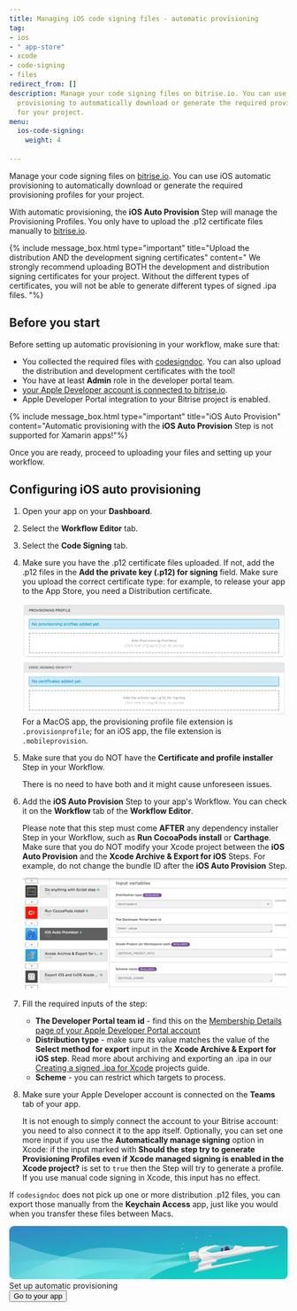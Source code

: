 ```yaml
---
title: Managing iOS code signing files - automatic provisioning
tag:
- ios
- " app-store"
- xcode
- code-signing
- files
redirect_from: []
description: Manage your code signing files on bitrise.io. You can use iOS automatic
  provisioning to automatically download or generate the required provisioning profiles
  for your project.
menu:
  ios-code-signing:
    weight: 4

---
```

Manage your code signing files on [bitrise.io](https://www.bitrise.io). You can use iOS automatic provisioning to automatically download or generate the required provisioning profiles for your project.

With automatic provisioning, the **iOS Auto Provision** Step will manage the Provisioning Profiles. You only have to upload the .p12 certificate files manually to [bitrise.io](https://www.bitrise.io).

{% include message_box.html type="important" title="Upload the distribution AND the development signing certificates" content=" We strongly recommend uploading BOTH the development and distribution signing certificates for your project. Without the different types of certificates, you will not be able to generate different types of signed .ipa files. "%}

## Before you start

Before setting up automatic provisioning in your workflow, make sure that:

* You collected the required files with [codesigndoc](https://github.com/bitrise-tools/codesigndoc). You can also upload the distribution and development certificates with the tool!
* You have at least **Admin** role in the developer portal team.
* [your Apple Developer account is connected to bitrise.io](/getting-started/connecting-apple-dev-account/).
* Apple Developer Portal integration to your Bitrise project is enabled.

{% include message_box.html type="important" title="iOS Auto Provision" content="Automatic provisioning with the **iOS Auto Provision** Step is not supported for Xamarin apps!"%}

Once you are ready, proceed to uploading your files and setting up your workflow.

## Configuring iOS auto provisioning

1. Open your app on your **Dashboard**.
2. Select the **Workflow Editor** tab.
3. Select the **Code Signing** tab.
4. Make sure you have the .p12 certificate files uploaded.
   If not, add the .p12 files in the **Add the private key (.p12) for signing** field. Make sure you upload the correct certificate type: for example, to release your app to the App Store, you need a Distribution certificate.

   ![Uploading certificates and Provisioning Profiles](/img/code-signing/ios-code-signing/provisioning-and-certificate-upload.png)
   For a MacOS app, the provisioning profile file extension is `.provisionprofile`; for an iOS app, the file extension is `.mobileprovision`.
5. Make sure that you do NOT have the **Certificate and profile installer** Step in your Workflow. 

   There is no need to have both and it might cause unforeseen issues.
6. Add the **iOS Auto Provision** Step to your app's Workflow.
   You can check it on the **Workflow** tab of the **Workflow Editor**.

   Please note that this step must come **AFTER** any dependency installer Step in your Workflow, such as **Run CocoaPods install** or **Carthage**. Make sure that you do NOT modify your Xcode project between the **iOS Auto Provision** and the **Xcode Archive & Export for iOS** Steps. For example, do not change the bundle ID after the **iOS Auto Provision** Step.

   ![iOS Auto Provisioning in your workflow](/img/code-signing/ios-code-signing/workflow-with-auto-prov.png)
7. Fill the required inputs of the step:
   * **The Developer Portal team id** - find this on the [Membership Details page of your Apple Developer Portal account](https://developer.apple.com/account/#/membership)
   * **Distribution type** - make sure its value matches the value of the **Select method for export** input in the **Xcode Archive & Export for iOS step**. Read more about archiving and exporting an .ipa in our [Creating a signed .ipa for Xcode](/code-signing/ios-code-signing/create-signed-ipa-for-xcode/) projects guide.
   * **Scheme** - you can restrict which targets to process.
8. Make sure your Apple Developer account is connected on the **Teams** tab of your app.

   It is not enough to simply connect the account to your Bitrise account: you need to also connect it to the app itself.
Optionally, you can set one more input if you use the **Automatically manage signing** option in Xcode: if the input marked with **Should the step try to generate Provisioning Profiles even if Xcode managed signing is enabled in the Xcode project?** is set to `true` then the Step will try to generate a profile. If you use manual code signing in Xcode, this input has no effect.

If `codesigndoc` does not pick up one or more distribution .p12 files, you can export those manually from the **Keychain Access** app, just like you would when you transfer these files between Macs.

<div class="banner">
<img src="/assets/images/banner-bg-888x170.png" style="border: none;">
<div class="deploy-text">Set up automatic provisioning</div>
<a target="_blank" href="https://app.bitrise.io/dashboard/builds"><button class="button">Go to your app</button></a>
</div>